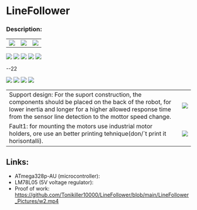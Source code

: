 # LineFollower

### Description:



<table>
  <tr>
    <td><img src="https://github.com/Tonikiller10000/MotorDriver_1/blob/main/LineFollowerDriver_Pictures/u2.png" ></td>
    <td><img src="https://github.com/Tonikiller10000/MotorDriver_1/blob/main/LineFollowerDriver_Pictures/f1.png" ></td>
    <td><img src="https://github.com/Tonikiller10000/MotorDriver_1/blob/main/LineFollowerDriver_Pictures/b1.png" ></td>
  </tr>
</table>



<img src="https://github.com/Tonikiller10000/LineFollower/blob/main/LineFollower_Pictures/z1.png" >
<img src="https://github.com/Tonikiller10000/LineFollower/blob/main/LineFollower_Pictures/z2.png" >
<img src="https://github.com/Tonikiller10000/LineFollower/blob/main/LineFollower_Pictures/z3.png" >
<img src="https://github.com/Tonikiller10000/LineFollower/blob/main/LineFollower_Pictures/v41.png" >
<img src="https://github.com/Tonikiller10000/LineFollower/blob/main/LineFollower_Pictures/v51.png" >

--22







<img src="https://github.com/Tonikiller10000/LineFollower/blob/main/LineFollower_Pictures/w4.jpg" >
<img src="https://github.com/Tonikiller10000/LineFollower/blob/main/LineFollower_Pictures/w6.jpg" >
<img src="https://github.com/Tonikiller10000/LineFollower/blob/main/LineFollower_Pictures/sch4.png" >
<img src="https://github.com/Tonikiller10000/LineFollower/blob/main/LineFollower_Pictures/zz.jpg" >



<table>
  <tr>
    <td>Support design: For the suport construction, the components should be placed on the back of the robot, for lower inertia 
    and longer for a higher allowed response time from the sensor line detection to the mottor speed change. 
    </td>
    <td><img src="https://github.com/Tonikiller10000/LineFollower/blob/main/LineFollower_Pictures/w3.png" ></td>
  </tr>
  <tr>
    <td>Fault1: for mounting the motors use industrial motor holders, ore use an better printing tehnique(don/`t print it horisontalli).
    </td>
    <td><img src="https://github.com/Tonikiller10000/LineFollower/blob/main/LineFollower_Pictures/w1.jpg" ></td>
  </tr>


</table>





## Links: 
- ATmega328p-AU (microcontroller): 
- LM78L05 (5V voltage regulator):
- Proof of work: https://github.com/Tonikiller10000/LineFollower/blob/main/LineFollower_Pictures/w2.mp4



